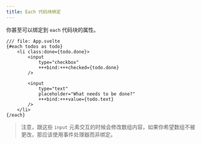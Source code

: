```yaml
---
title: Each 代码块绑定
---
```


你甚至可以绑定到 `each` 代码块的属性。

```svelte
/// file: App.svelte
{#each todos as todo}
	<li class:done={todo.done}>
		<input
			type="checkbox"
			+++bind:+++checked={todo.done}
		/>

		<input
			type="text"
			placeholder="What needs to be done?"
			+++bind:+++value={todo.text}
		/>
	</li>
{/each}
```

> 注意，跟这些 `input` 元素交互的时候会修改数组内容，如果你希望数组不被更改，那应该使用事件处理器而非绑定。
